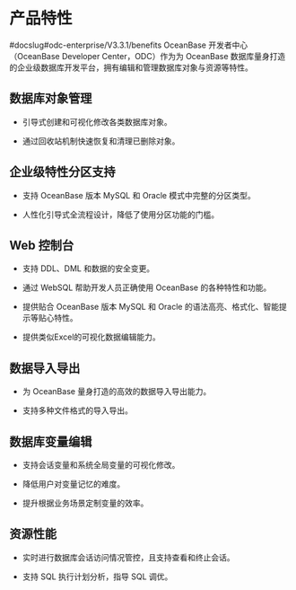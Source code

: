产品特性 
=========================
#docslug#odc-enterprise/V3.3.1/benefits
OceanBase 开发者中心（OceanBase Developer Center，ODC）作为为 OceanBase 数据库量身打造的企业级数据库开发平台，拥有编辑和管理数据库对象与资源等特性。

数据库对象管理 
----------------

* 引导式创建和可视化修改各类数据库对象。

  

* 通过回收站机制快速恢复和清理已删除对象。

  




企业级特性分区支持 
------------------

* 支持 OceanBase 版本 MySQL 和 Oracle 模式中完整的分区类型。

  

* 人性化引导式全流程设计，降低了使用分区功能的门槛。

  




Web 控制台 
----------------

* 支持 DDL、DML 和数据的安全变更。

  

* 通过 WebSQL 帮助开发人员正确使用 OceanBase 的各种特性和功能。

  

* 提供贴合 OceanBase 版本 MySQL 和 Oracle 的语法高亮、格式化、智能提示等贴心特性。

  

* 提供类似Excel的可视化数据编辑能力。

  




数据导入导出 
---------------

* 为 OceanBase 量身打造的高效的数据导入导出能力。

  

* 支持多种文件格式的导入导出。

  




数据库变量编辑 
----------------

* 支持会话变量和系统全局变量的可视化修改。

  

* 降低用户对变量记忆的难度。

  

* 提升根据业务场景定制变量的效率。

  




资源性能 
-------------

* 实时进行数据库会话访问情况管控，且支持查看和终止会话。

  

* 支持 SQL 执行计划分析，指导 SQL 调优。

  



